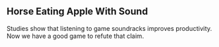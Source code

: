 ## Horse Eating Apple With Sound

Studies show that listening to game soundracks improves productivity.  
Now we have a good game to refute that claim.

